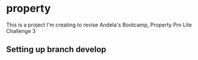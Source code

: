 # property
This is a project I'm creating to revise Andela's Bootcamp, Property Pro Lite Challenge 3

## Setting up branch develop

